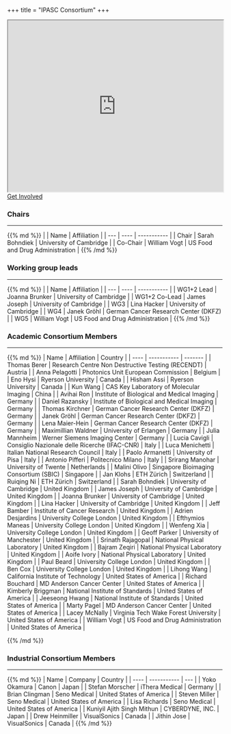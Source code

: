 +++
title = "IPASC Consortium"
+++
<div class="google-map">
	<iframe src="https://www.google.com/maps/d/embed?mid=1Mav1UoEtwCbCrBqj-IDjgD6GE_GvD0hK&hl=en" width="100%" height="400"></iframe>
</div>

</div>
	<a href="../getinvolved/" class="btn-main">Get Involved</a>
</div>

### Chairs
---
<div class="consortium-table">
{{% md %}}
| 			| Name 				| Affiliation 						|
| --- 		| ---- 				| ----------- 						|
| Chair 	| Sarah Bohndiek 	| University of Cambridge 			|
| Co-Chair 	| William Vogt 		| US Food and Drug Administration 	|
{{% /md %}}
</div>

### Working group leads
---
<div class="consortium-table">
{{% md %}}
|  				| Name 				| Affiliation 							|
| --- 			| ---- 				| ----------- 							|
| WG1+2 Lead 	| Joanna Brunker  	| University of Cambridge 				|
| WG1+2 Co-Lead | James Joseph 		| University of Cambridge 				|
| WG3 			| Lina Hacker 		| University of Cambridge 				|
| WG4 			| Janek Gröhl 		| German Cancer Research Center (DKFZ) 	|
| WG5 			| William Vogt 		| US Food and Drug Administration 		|
{{% /md %}}
</div>

### Academic Consortium Members
---
<div class="consortium-table">
{{% md %}}
| Name 					| Affiliation 										| Country 					|
| ---- 					| ----------- 										| ------- 					|
| Thomas Berer 			| Research Centre Non Destructive Testing (RECENDT)	| Austria 					|
| Anna Pelagotti 		| Photonics Unit European Commission 				| Belgium 					|
| Eno Hysi 				| Ryerson University 								| Canada 					|
| Hisham Assi 			| Ryerson University 								| Canada 					|
| Kun Wang			| CAS Key Laboratory of Molecular Imaging	| China 					|
| Avihai Ron 			| Institute of Biological and Medical Imaging 		| Germany 					|
| Daniel Razansky 		| Institute of Biological and Medical Imaging 		| Germany 					|
| Thomas Kirchner 		| German Cancer Research Center (DKFZ) 				| Germany 					|
| Janek Gröhl 			| German Cancer Research Center (DKFZ) 				| Germany 					|
| Lena Maier-Hein 		| German Cancer Research Center (DKFZ) 				| Germany 					|
| Maximillian Waldner 	| University of Erlangen 							| Germany 					|
| Julia Mannheim 		| Werner Siemens Imaging Center 					| Germany 					|
| Lucia Cavigli 		| Consiglio Nazionale delle Ricerche (IFAC-CNR) 	| Italy 					|
| Luca Menichetti 		| Italian National Research Council 				| Italy 					|
| Paolo Armanetti 		| University of Pisa 								| Italy 					|
| Antonio Pifferi 		| Politecnico Milano 								| Italy 					|
| Srirang Manohar 		| University of Twente 								| Netherlands 				|
| Malini Olivo			|  Singapore Bioimaging Consortium (SBIC) | Singapore |
| Jan Klohs 			| ETH Zürich 										| Switzerland |
| Ruiqing Ni 			| ETH Zürich 										| Switzerland |
| Sarah Bohndiek 		| University of Cambridge 							| United Kingdom 			|
| James Joseph 			| University of Cambridge 							| United Kingdom 			|
| Joanna Brunker 		| University of Cambridge 							| United Kingdom 			|
| Lina Hacker 			| University of Cambridge 							| United Kingdom 			|
| Jeff Bamber 			| Institute of Cancer Research 						| United Kingdom 			|
| Adrien Desjardins 	| University College London 						| United Kingdom 			|
| Efthymios Maneas 		| University College London 						| United Kingdom 			|
| Wenfeng Xia 			| University College London 						| United Kingdom 			|
| Geoff Parker 			| University of Manchester 							| United Kingdom 			|
| Srinath Rajagopal 	| National Physical Laboratory 						| United Kingdom 			|
| Bajram Zeqiri 		| National Physical Laboratory 						| United Kingdom 			|
| Aoife Ivory 			| National Physical Laboratory 						| United Kingdom 			|
| Paul Beard 			| University College London 						| United Kingdom 			|
| Ben Cox 				| University College London 						| United Kingdom 			|
| Lihong Wang 			| California Institute of Technology 				| United States of America 	|
| Richard Bouchard 		| MD Anderson Cancer Center 						| United States of America 	|
| Kimberly Briggman 	| National Institute of Standards 					| United States of America 	|
| Jeeseong Hwang 		| National Institute of Standards					| United States of America 	|
| Marty Pagel 			| MD Anderson Cancer Center 						| United States of America 	|
| Lacey McNally 		| Virginia Tech Wake Forest University 				| United States of America 	|
| William Vogt 			| US Food and Drug Administration 					| United States of America 	|

{{% /md %}}
</div>

### Industrial Consortium Members
---
<div class="consortium-table">
{{% md %}}
| Name 							| Company 			| Country 					|
| ---- 							| ----------- 			| ---						|
| Yoko Okamura 					| Canon 				| Japan						|
| Stefan Morscher 				| iThera Medical 		| Germany					|
| Brian Clingman 				| Seno Medical 			| United States of America 	|
| Steven Miller 				| Seno Medical 			| United States of America 	|
| Lisa Richards 				| Seno Medical 			| United States of America 	|
| Kuniyil Ajith Singh Mithun 	| CYBERDYNE, INC.    	| Japan						|
| Drew Heinmiller 				| VisualSonics 			| Canada					|
| Jithin Jose 					| VisualSonics 			| Canada					|
{{% /md %}}
</div>
